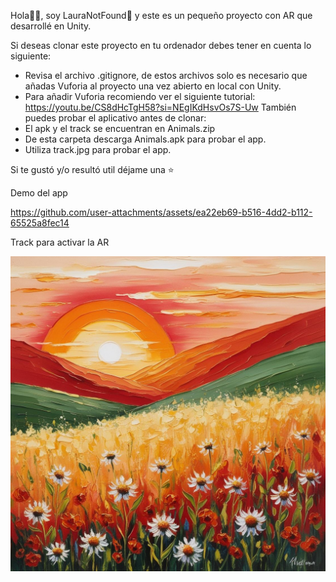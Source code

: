 Hola👋🏻, soy LauraNotFound🍄 y este es un pequeño proyecto con AR que desarrollé en Unity.

Si deseas clonar este proyecto en tu ordenador debes tener en cuenta lo siguiente:
- Revisa el archivo .gitignore, de estos archivos solo es necesario que añadas Vuforia al proyecto una vez abierto en local con Unity.
- Para añadir Vuforia recomiendo ver el siguiente tutorial: https://youtu.be/CS8dHcTgH58?si=NEgIKdHsvOs7S-Uw
También puedes probar el aplicativo antes de clonar:
- El apk y el track se encuentran en Animals.zip
- De esta carpeta descarga Animals.apk para probar el app.
- Utiliza track.jpg para probar el app.

Si te gustó y/o resultó util déjame una ⭐

Demo del app

https://github.com/user-attachments/assets/ea22eb69-b516-4dd2-b112-65525a8fec14

Track para activar la AR

![image alt](https://raw.githubusercontent.com/LauraNotFound/AnimalsAR/refs/heads/main/track.jpg)
